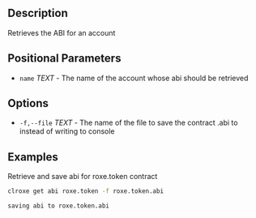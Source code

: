 ## Description
Retrieves the ABI for an account

## Positional Parameters
- `name` _TEXT_ - The name of the account whose abi should be retrieved

## Options
- `-f,--file` _TEXT_ - The name of the file to save the contract .abi to instead of writing to console

## Examples
Retrieve and save abi for roxe.token contract

```sh
clroxe get abi roxe.token -f roxe.token.abi
```
```console
saving abi to roxe.token.abi
```
